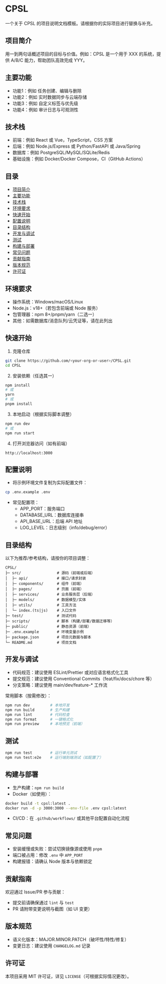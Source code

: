 # CPSL

一个关于 CPSL 的项目说明文档模板。请根据你的实际项目进行替换与补充。

## 项目简介
用一到两句话概述项目的目标与价值。例如：CPSL 是一个用于 XXX 的系统，提供 A/B/C 能力，帮助团队高效完成 YYY。

## 主要功能
- 功能1：例如 任务创建、编辑与删除
- 功能2：例如 实时数据同步与云端存储
- 功能3：例如 自定义标签与优先级
- 功能4：例如 审计日志与可观测性

## 技术栈
- 前端：例如 React 或 Vue，TypeScript，CSS 方案
- 后端：例如 Node.js/Express 或 Python/FastAPI 或 Java/Spring
- 数据库：例如 PostgreSQL/MySQL/SQLite/Redis
- 基础设施：例如 Docker/Docker Compose，CI（GitHub Actions）

## 目录
- [项目简介](#项目简介)
- [主要功能](#主要功能)
- [技术栈](#技术栈)
- [环境要求](#环境要求)
- [快速开始](#快速开始)
- [配置说明](#配置说明)
- [目录结构](#目录结构)
- [开发与调试](#开发与调试)
- [测试](#测试)
- [构建与部署](#构建与部署)
- [常见问题](#常见问题)
- [贡献指南](#贡献指南)
- [版本规范](#版本规范)
- [许可证](#许可证)

## 环境要求
- 操作系统：Windows/macOS/Linux
- Node.js：v18+（若包含前端或 Node 服务）
- 包管理器：npm 8+/pnpm/yarn（二选一）
- 其他：如需数据库/消息队列/云凭证等，请在此列出

## 快速开始
1. 克隆仓库
```bash
git clone https://github.com/<your-org-or-user>/CPSL.git
cd CPSL
```

2. 安装依赖（任选其一）
```bash
npm install
# 或
yarn
# 或
pnpm install
```

3. 本地启动（根据实际脚本调整）
```bash
npm run dev
# 或
npm run start
```

4. 打开浏览器访问（如有前端）
```
http://localhost:3000
```

## 配置说明
- 将示例环境文件复制为实际配置文件：
```bash
cp .env.example .env
```
- 常见配置项：
  - APP_PORT：服务端口
  - DATABASE_URL：数据库连接串
  - API_BASE_URL：后端 API 地址
  - LOG_LEVEL：日志级别（info/debug/error）

## 目录结构
以下为推荐/参考结构，请按你的项目调整：
```
CPSL/
├─ src/                # 源码（前端或后端）
│  ├─ api/             # 接口/请求封装
│  ├─ components/      # 组件（前端）
│  ├─ pages/           # 页面（前端）
│  ├─ services/        # 业务服务层（后端）
│  ├─ models/          # 数据模型/实体
│  ├─ utils/           # 工具方法
│  └─ index.(ts|js)    # 入口文件
├─ test/               # 测试代码
├─ scripts/            # 脚本（构建/部署/数据迁移等）
├─ public/             # 静态资源（前端）
├─ .env.example        # 环境变量示例
├─ package.json        # 项目元数据与脚本
└─ README.md           # 项目文档
```

## 开发与调试
- 代码规范：建议使用 ESLint/Prettier 或对应语言格式化工具
- 提交规范：建议使用 Conventional Commits（feat/fix/docs/chore 等）
- 分支策略：建议使用 main/dev/feature-* 工作流

常用脚本（按需修改）：
```bash
npm run dev         # 本地开发
npm run build       # 生产构建
npm run lint        # 代码检查
npm run format      # 一键格式化
npm run preview     # 本地预览（前端）
```

## 测试
```bash
npm run test        # 运行单元测试
npm run test:e2e    # 运行端到端测试（如配置了）
```

## 构建与部署
- 生产构建：`npm run build`
- Docker（如使用）：
```bash
docker build -t cpsl:latest .
docker run -d -p 3000:3000 --env-file .env cpsl:latest
```
- CI/CD：在 `.github/workflows/` 或其他平台配置自动化流程

## 常见问题
- 安装缓慢或失败：尝试切换镜像源或使用 `pnpm`
- 端口被占用：修改 `.env` 中 `APP_PORT`
- 构建报错：请确认 Node 版本与依赖锁定

## 贡献指南
欢迎通过 Issue/PR 参与贡献：
- 提交前请确保通过 `lint` 与 `test`
- PR 请附带变更说明与截图（如 UI 变更）

## 版本规范
- 语义化版本：MAJOR.MINOR.PATCH（破坏性/特性/修复）
- 变更日志：建议使用 `CHANGELOG.md` 记录

## 许可证
本项目采用 MIT 许可证，详见 `LICENSE`（可根据实际情况更改）。
